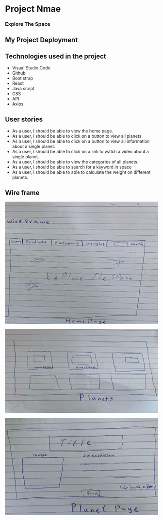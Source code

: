 <!-- md => markdown -->
<!-- Github markdown -->


<!-- heading part -->
#  Project Nmae

### Explore The Space

## My Project Deployment

## Technologies used in the project

* Visual Studio Code
* Github
* Boot strap 
* React
* Java script
* CSS
* API
* Axios


## User stories
* As a user, I should be able to view the home page.
* As a user, I should be able to click on a button to view all planets.
* As a user, I should be able to click on a button to view all information about a single planet.
* As a user, I should be able to click on a link to watch a video about a single planet.
* As a user, I should be able to view the categories of all planets.
* As a user, I should be able to search for a keyword in space
* As a user, I should be able to able to calculate the weight on different planets.


## Wire frame 

![wireframe-1](images\wireframe-1-.jpg)

![wireframe-1](images\wireframe-1-2.jpg)

![wireframe-2](images\wireframe-2-.jpg)
